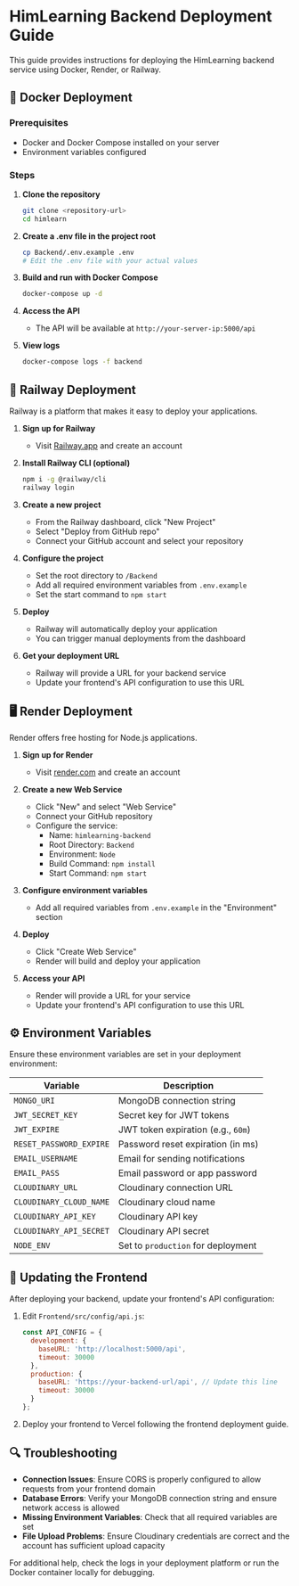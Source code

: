 # HimLearning Backend Deployment Guide

This guide provides instructions for deploying the HimLearning backend service using Docker, Render, or Railway.

## 🐳 Docker Deployment

### Prerequisites
- Docker and Docker Compose installed on your server
- Environment variables configured

### Steps

1. **Clone the repository**
   ```bash
   git clone <repository-url>
   cd himlearn
   ```

2. **Create a .env file in the project root**
   ```bash
   cp Backend/.env.example .env
   # Edit the .env file with your actual values
   ```

3. **Build and run with Docker Compose**
   ```bash
   docker-compose up -d
   ```

4. **Access the API**
   - The API will be available at `http://your-server-ip:5000/api`

5. **View logs**
   ```bash
   docker-compose logs -f backend
   ```

## 🚂 Railway Deployment

Railway is a platform that makes it easy to deploy your applications.

1. **Sign up for Railway**
   - Visit [Railway.app](https://railway.app/) and create an account

2. **Install Railway CLI (optional)**
   ```bash
   npm i -g @railway/cli
   railway login
   ```

3. **Create a new project**
   - From the Railway dashboard, click "New Project"
   - Select "Deploy from GitHub repo"
   - Connect your GitHub account and select your repository

4. **Configure the project**
   - Set the root directory to `/Backend`
   - Add all required environment variables from `.env.example`
   - Set the start command to `npm start`

5. **Deploy**
   - Railway will automatically deploy your application
   - You can trigger manual deployments from the dashboard

6. **Get your deployment URL**
   - Railway will provide a URL for your backend service
   - Update your frontend's API configuration to use this URL

## 🖥️ Render Deployment

Render offers free hosting for Node.js applications.

1. **Sign up for Render**
   - Visit [render.com](https://render.com) and create an account

2. **Create a new Web Service**
   - Click "New" and select "Web Service"
   - Connect your GitHub repository
   - Configure the service:
     - Name: `himlearning-backend`
     - Root Directory: `Backend`
     - Environment: `Node`
     - Build Command: `npm install`
     - Start Command: `npm start`

3. **Configure environment variables**
   - Add all required variables from `.env.example` in the "Environment" section

4. **Deploy**
   - Click "Create Web Service"
   - Render will build and deploy your application

5. **Access your API**
   - Render will provide a URL for your service
   - Update your frontend's API configuration to use this URL

## ⚙️ Environment Variables

Ensure these environment variables are set in your deployment environment:

| Variable | Description |
|----------|-------------|
| `MONGO_URI` | MongoDB connection string |
| `JWT_SECRET_KEY` | Secret key for JWT tokens |
| `JWT_EXPIRE` | JWT token expiration (e.g., `60m`) |
| `RESET_PASSWORD_EXPIRE` | Password reset expiration (in ms) |
| `EMAIL_USERNAME` | Email for sending notifications |
| `EMAIL_PASS` | Email password or app password |
| `CLOUDINARY_URL` | Cloudinary connection URL |
| `CLOUDINARY_CLOUD_NAME` | Cloudinary cloud name |
| `CLOUDINARY_API_KEY` | Cloudinary API key |
| `CLOUDINARY_API_SECRET` | Cloudinary API secret |
| `NODE_ENV` | Set to `production` for deployment |

## 🔄 Updating the Frontend

After deploying your backend, update your frontend's API configuration:

1. Edit `Frontend/src/config/api.js`:
   ```javascript
   const API_CONFIG = {
     development: {
       baseURL: 'http://localhost:5000/api',
       timeout: 30000
     },
     production: {
       baseURL: 'https://your-backend-url/api', // Update this line
       timeout: 30000
     }
   };
   ```

2. Deploy your frontend to Vercel following the frontend deployment guide.

## 🔍 Troubleshooting

- **Connection Issues**: Ensure CORS is properly configured to allow requests from your frontend domain
- **Database Errors**: Verify your MongoDB connection string and ensure network access is allowed
- **Missing Environment Variables**: Check that all required variables are set
- **File Upload Problems**: Ensure Cloudinary credentials are correct and the account has sufficient upload capacity

For additional help, check the logs in your deployment platform or run the Docker container locally for debugging. 